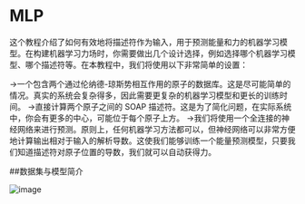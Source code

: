 # MLP

这个教程介绍了如何有效地将描述符作为输入，用于预测能量和力的机器学习模型。在构建机器学习力场时，你需要做出几个设计选择，例如选择哪个机器学习模型、哪个描述符等。在本教程中，我们将使用以下非常简单的设置：

->一个包含两个通过伦纳德-琼斯势相互作用的原子的数据库。这是尽可能简单的情况。真实的系统会复杂得多，因此需要更复杂的机器学习模型和更长的训练时间。
->直接计算两个原子之间的 SOAP 描述符。这是为了简化问题，在实际系统中，你会有更多的中心，可能位于每个原子上方。
->我们将使用一个全连接的神经网络来进行预测。原则上，任何机器学习方法都可以，但神经网络可以非常方便地计算输出相对于输入的解析导数。这使我们能够训练一个能量预测模型，只要我们知道描述符对原子位置的导数，我们就可以自动获得力。



##数据集与模型简介

![image](https://github.com/user-attachments/assets/618b5729-644f-446b-92e7-9bf3cb40f964)
